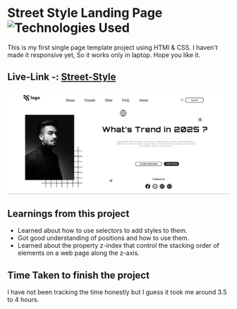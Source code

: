 # Street Style Landing Page ![Technologies Used](https://img.shields.io/badge/Technologies-HTML%2FCSS-green)

This is my first single page template project using HTMl & CSS. I haven't made it responsive yet, So it works only in laptop. Hope you like it.

## Live-Link -: [Street-Style](https://street-style-project.netlify.app/)

![Project Screenshot](./Screenshot.png)

## Learnings from this project

- Learned about how to use selectors to add styles to them.
- Got good understanding of positions and how to use them.
- Learned about the property z-index that control the stacking order of elements on a web page along the z-axis.

## Time Taken to finish the project

I have not been tracking the time honestly but I guess it took me around 3.5 to 4 hours.
